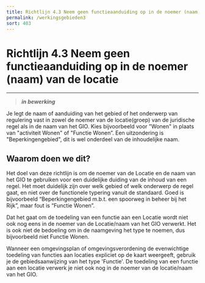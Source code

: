 ```yaml
---
title: Richtlijn 4.3 Neem geen functieaanduiding op in de noemer (naam) van de locatie
permalink: /werkingsgebieden3
sort: 403
---
```


# Richtlijn 4.3 Neem geen functieaanduiding op in de noemer (naam) van de locatie
----------------

> _**in bewerking**_

Je legt de naam of aanduiding van het gebied of het onderwerp van regulering vast in zowel de noemer van de locatie(groep) van de juridische regel als in de naam van het GIO. Kies bijvoorbeeld voor "Wonen" in plaats van "activiteit Wonen" of "Functie Wonen”. Een uitzondering is "Beperkingengebied", dit is wel onderdeel van de inhoudelijke naam. 

## Waarom doen we dit?

Het doel van deze richtlijn is om de noemer van de Locatie en de naam van het GIO te gebruiken voor een duidelijke duiding van de inhoud van een regel. Het moet duidelijk zijn over welk gebied of welk onderwerp de regel gaat, en niet over de functionele typering vanuit de standaard. Goed is bijvoorbeeld “Beperkingengebied m.b.t. een spoorweg in beheer bij het Rijk”, maar fout is “Functie Wonen”. 

Dat het gaat om de toedeling van een functie aan een Locatie wordt niet ook nog eens in de noemer van de Locatie/naam van het GIO verwerkt. Het is ook niet de bedoeling om in de naamgeving het type te noemen, dus bijvoorbeeld niet Functie Wonen. 

Wanneer een omgevingsplan of omgevingsverordening de evenwichtige toedeling van functies aan locaties expliciet op de kaart weergeeft, gebruik je de gebiedsaanwijzing van het type 'Functie'. De toedeling van een functie aan een locatie verwerk je niet ook nog in de noemer van de locatie/naam van het GIO. 
